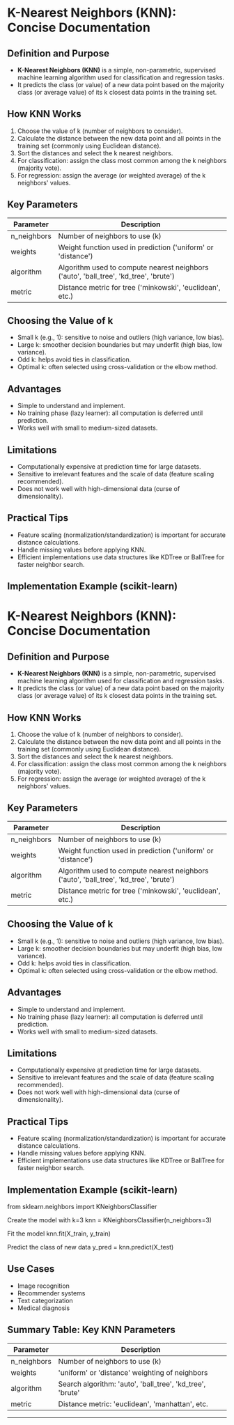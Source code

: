 # K-Nearest Neighbors (KNN): Concise Documentation

## Definition and Purpose
- **K-Nearest Neighbors (KNN)** is a simple, non-parametric, supervised machine learning algorithm used for classification and regression tasks.
- It predicts the class (or value) of a new data point based on the majority class (or average value) of its k closest data points in the training set.

## How KNN Works

1. Choose the value of k (number of neighbors to consider).
2. Calculate the distance between the new data point and all points in the training set (commonly using Euclidean distance).
3. Sort the distances and select the k nearest neighbors.
4. For classification: assign the class most common among the k neighbors (majority vote).
5. For regression: assign the average (or weighted average) of the k neighbors' values.

## Key Parameters

| Parameter      | Description                                                                 |
|----------------|-----------------------------------------------------------------------------|
| n_neighbors    | Number of neighbors to use (k)                                              |
| weights        | Weight function used in prediction ('uniform' or 'distance')                 |
| algorithm      | Algorithm used to compute nearest neighbors ('auto', 'ball_tree', 'kd_tree', 'brute') |
| metric         | Distance metric for tree ('minkowski', 'euclidean', etc.)                   |

## Choosing the Value of k

- Small k (e.g., 1): sensitive to noise and outliers (high variance, low bias).
- Large k: smoother decision boundaries but may underfit (high bias, low variance).
- Odd k: helps avoid ties in classification.
- Optimal k: often selected using cross-validation or the elbow method.

## Advantages

- Simple to understand and implement.
- No training phase (lazy learner): all computation is deferred until prediction.
- Works well with small to medium-sized datasets.

## Limitations

- Computationally expensive at prediction time for large datasets.
- Sensitive to irrelevant features and the scale of data (feature scaling recommended).
- Does not work well with high-dimensional data (curse of dimensionality).

## Practical Tips

- Feature scaling (normalization/standardization) is important for accurate distance calculations.
- Handle missing values before applying KNN.
- Efficient implementations use data structures like KDTree or BallTree for faster neighbor search.

## Implementation Example (scikit-learn)

# K-Nearest Neighbors (KNN): Concise Documentation

## Definition and Purpose
- **K-Nearest Neighbors (KNN)** is a simple, non-parametric, supervised machine learning algorithm used for classification and regression tasks.
- It predicts the class (or value) of a new data point based on the majority class (or average value) of its k closest data points in the training set.

## How KNN Works

1. Choose the value of k (number of neighbors to consider).
2. Calculate the distance between the new data point and all points in the training set (commonly using Euclidean distance).
3. Sort the distances and select the k nearest neighbors.
4. For classification: assign the class most common among the k neighbors (majority vote).
5. For regression: assign the average (or weighted average) of the k neighbors' values.

## Key Parameters

| Parameter      | Description                                                                 |
|----------------|-----------------------------------------------------------------------------|
| n_neighbors    | Number of neighbors to use (k)                                              |
| weights        | Weight function used in prediction ('uniform' or 'distance')                 |
| algorithm      | Algorithm used to compute nearest neighbors ('auto', 'ball_tree', 'kd_tree', 'brute') |
| metric         | Distance metric for tree ('minkowski', 'euclidean', etc.)                   |

## Choosing the Value of k

- Small k (e.g., 1): sensitive to noise and outliers (high variance, low bias).
- Large k: smoother decision boundaries but may underfit (high bias, low variance).
- Odd k: helps avoid ties in classification.
- Optimal k: often selected using cross-validation or the elbow method.

## Advantages

- Simple to understand and implement.
- No training phase (lazy learner): all computation is deferred until prediction.
- Works well with small to medium-sized datasets.

## Limitations

- Computationally expensive at prediction time for large datasets.
- Sensitive to irrelevant features and the scale of data (feature scaling recommended).
- Does not work well with high-dimensional data (curse of dimensionality).

## Practical Tips

- Feature scaling (normalization/standardization) is important for accurate distance calculations.
- Handle missing values before applying KNN.
- Efficient implementations use data structures like KDTree or BallTree for faster neighbor search.

## Implementation Example (scikit-learn)

from sklearn.neighbors import KNeighborsClassifier

Create the model with k=3
knn = KNeighborsClassifier(n_neighbors=3)

Fit the model
knn.fit(X_train, y_train)

Predict the class of new data
y_pred = knn.predict(X_test)


## Use Cases

- Image recognition
- Recommender systems
- Text categorization
- Medical diagnosis

## Summary Table: Key KNN Parameters

| Parameter      | Description                                      |
|----------------|--------------------------------------------------|
| n_neighbors    | Number of neighbors to use (k)                   |
| weights        | 'uniform' or 'distance' weighting of neighbors   |
| algorithm      | Search algorithm: 'auto', 'ball_tree', 'kd_tree', 'brute' |
| metric         | Distance metric: 'euclidean', 'manhattan', etc.  |

---
